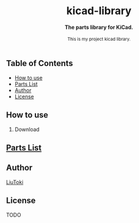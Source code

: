 <h1 align="center">kicad-library</h1>

<div align="center">
    <strong>The parts library for KiCad.</strong>
</div>

<br/>

<div align="center">
    <sub>
        This is my project kicad library.
    </sub>
</div>

<br/>

## Table of Contents
- [How to use](#how-to-use)
- [Parts List](#parts-list)
- [Author](#author)
- [License](#license)

## How to use
1. Download

## [Parts List](./docs/parts-list.md)

## Author
[LiuToki](https://github.com/LiuToki)

## License
TODO
